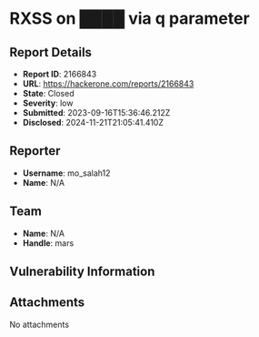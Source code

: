 # RXSS on ████ via q parameter

## Report Details
- **Report ID**: 2166843
- **URL**: https://hackerone.com/reports/2166843
- **State**: Closed
- **Severity**: low
- **Submitted**: 2023-09-16T15:36:46.212Z
- **Disclosed**: 2024-11-21T21:05:41.410Z

## Reporter
- **Username**: mo_salah12
- **Name**: N/A

## Team
- **Name**: N/A
- **Handle**: mars

## Vulnerability Information


## Attachments
No attachments
